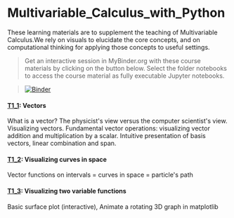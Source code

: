 # Multivariable_Calculus_with_Python
These learning materials are to supplement the teaching of Multivariable Calculus.We rely on visuals to elucidate the core concepts, and on computational thinking for applying those concepts 
to useful settings. 

> Get an interactive session in MyBinder.org with these course materials by clicking on the button below. Select the folder notebooks to access the course material as fully executable Jupyter notebooks.

> [![Binder](https://mybinder.org/badge_logo.svg)](https://mybinder.org/v2/gh/bkimo/Multivariable_Calculus_with_Python/master)

#### [T1_1](T1_1_Vectors.ipynb): Vectors
What is a vector? The physicist's view versus the computer scientist's view. Visualizing vectors. Fundamental vector operations: visualizing vector addition and multiplication by a scalar. 
Intuitive presentation of basis vectors, linear combination and span. 

#### [T1_2](T1_2_visualizing_space_curves.ipynb): Visualizing curves in space
Vector functions on intervals = curves in space = particle's path

#### [T1_3](T1_3_visualizing_two_variable_functions.ipynb): Visualizing two variable functions
Basic surface plot (interactive), Animate a rotating 3D graph in matplotlib 
